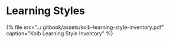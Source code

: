 # Learning Styles

{% file src="../.gitbook/assets/kolb-learning-style-inventory.pdf" caption="Kolb Learning Style Inventory" %}



